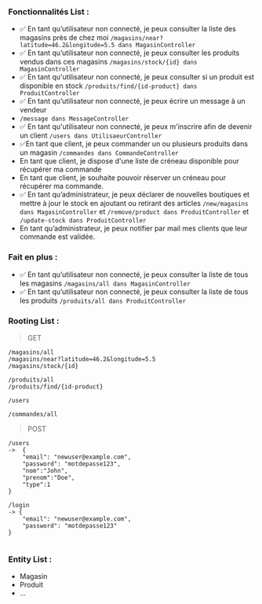 ### Fonctionnalités List :

- ✅ En tant qu’utilisateur non connecté, je peux consulter la liste des magasins près de chez moi
    `/magasins/near?latitude=46.2&longitude=5.5 dans MagasinController`
- ✅ En tant qu’utilisateur non connecté, je peux consulter les produits vendus dans ces magasins
    `/magasins/stock/{id} dans MagasinController`
- ✅ En tant qu'utilisateur non connecté, je peux consulter si un produit est disponible en stock
    `/produits/find/{id-product} dans ProduitController`
- ✅ En tant qu’utilisateur non connecté, je peux écrire un message à un vendeur
-   `/message dans MessageController`
- ✅ En tant qu'utilisateur non connecté, je peux m'inscrire afin de devenir un client
  `/users dans UtilisaeurController`
- ✅En tant que client, je peux commander un ou plusieurs produits dans un magasin
  `/commandes dans CommandeController`
- En tant que client, je dispose d'une liste de créneau disponible pour récupérer ma commande
- En tant que client, je souhaite pouvoir réserver un créneau pour récupérer ma commande.
- ✅ En tant qu’administrateur, je peux déclarer de nouvelles boutiques et mettre à jour le stock en ajoutant ou retirant des articles
  `/new/magasins dans MagasinController` et  `/remove/product dans ProduitController` et  `/update-stock dans ProduitController`
- En tant qu’administrateur, je peux notifier par mail mes clients que leur commande est validée.

### Fait en plus :
- ✅ En tant qu’utilisateur non connecté, je peux consulter la liste de tous les magasins
    `/magasins/all dans MagasinController`
- ✅ En tant qu’utilisateur non connecté, je peux consulter la liste de tous les produits
    `/produits/all dans ProduitController`


### Rooting List :
> GET
```
/magasins/all
/magasins/near?latitude=46.2&longitude=5.5
/magasins/stock/{id}

/produits/all
/produits/find/{id-product}

/users

/commandes/all
```
> POST
```
/users
->  {
    "email": "newuser@example.com",
    "password": "motdepasse123",
    "nom":"John",
    "prenom":"Doe",
    "type":1
}

/login
-> {
    "email": "newuser@example.com",
    "password": "motdepasse123"
}


```
### Entity List :
- Magasin
- Produit
- ...